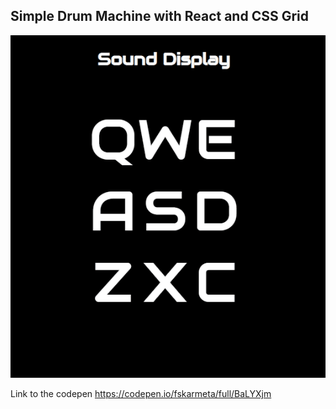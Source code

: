 ## Simple Drum Machine with React and CSS Grid

![Alt Text](./gif.gif)

Link to the codepen
https://codepen.io/fskarmeta/full/BaLYXjm
